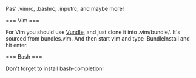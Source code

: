 Pas' .vimrc, .bashrc, .inputrc, and maybe more!

=== Vim ===

For Vim you should use [Vundle](https://github.com/gmarik/vundle/), and just
clone it into .vim/bundle/. It's sourced from bundles.vim. And then start vim
and type :BundleInstall and hit enter.

=== Bash ===

Don't forget to install bash-completion!
